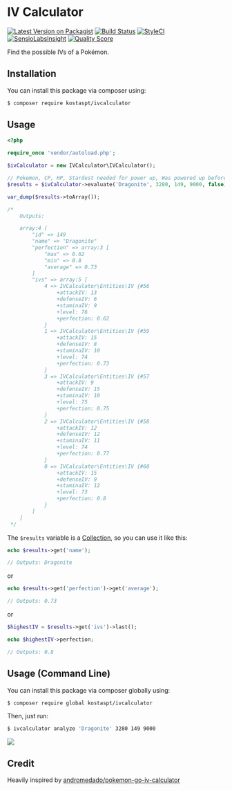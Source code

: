 # IV Calculator

[![Latest Version on Packagist](https://img.shields.io/packagist/v/kostaspt/ivcalculator.svg?style=flat-square)](https://packagist.org/packages/kostaspt/ivcalculator)
[![Build Status](https://img.shields.io/travis/kostaspt/ivcalculator/master.svg?style=flat-square)](https://travis-ci.org/kostaspt/ivcalculator)
[![StyleCI](https://styleci.io/repos/66166238/shield)](https://styleci.io/repos/66166238)
[![SensioLabsInsight](https://img.shields.io/sensiolabs/i/32b1d984-212c-48cd-b18a-f6254bc47062.svg?style=flat-square)](https://insight.sensiolabs.com/projects/32b1d984-212c-48cd-b18a-f6254bc47062)
[![Quality Score](https://img.shields.io/scrutinizer/g/kostaspt/ivcalculator.svg?style=flat-square)](https://scrutinizer-ci.com/g/kostaspt/ivcalculator)

Find the possible IVs of a Pokémon.

## Installation

You can install this package via composer using:

```bash
$ composer require kostaspt/ivcalculator
```

## Usage
```php
<?php

require_once 'vendor/autoload.php';

$ivCalculator = new IVCalculator\IVCalculator();

// Pokemon, CP, HP, Stardust needed for power up, Was powered up before?
$results = $ivCalculator->evaluate('Dragonite', 3280, 149, 9000, false);

var_dump($results->toArray());

/*
    Outputs:

    array:4 [
        "id" => 149
        "name" => "Dragonite"
        "perfection" => array:3 [
            "max" => 0.62
            "min" => 0.8
            "average" => 0.73
        ]
        "ivs" => array:5 [
            4 => IVCalculator\Entities\IV {#56
                +attackIV: 13
                +defenseIV: 6
                +staminaIV: 9
                +level: 76
                +perfection: 0.62
            }
            1 => IVCalculator\Entities\IV {#59
                +attackIV: 15
                +defenseIV: 8
                +staminaIV: 10
                +level: 74
                +perfection: 0.73
            }
            3 => IVCalculator\Entities\IV {#57
                +attackIV: 9
                +defenseIV: 15
                +staminaIV: 10
                +level: 75
                +perfection: 0.75
            }
            2 => IVCalculator\Entities\IV {#58
                +attackIV: 12
                +defenseIV: 12
                +staminaIV: 11
                +level: 74
                +perfection: 0.77
            }
            0 => IVCalculator\Entities\IV {#60
                +attackIV: 15
                +defenseIV: 9
                +staminaIV: 12
                +level: 73
                +perfection: 0.8
            }
        ]
    ]
 */
```

The `$results` variable is a [Collection](https://laravel.com/docs/5.3/collections), so you can use it like this:

```php
echo $results->get('name');

// Outputs: Dragonite
```

or
 
```php
echo $results->get('perfection')->get('average');

// Outputs: 0.73
```

or

```php
$highestIV = $results->get('ivs')->last();

echo $highestIV->perfection;

// Outputs: 0.8
```

## Usage (Command Line)

You can install this package via composer globally using:

```bash
$ composer require global kostaspt/ivcalculator
```

Then, just run:

```bash
$ ivcalculator analyze 'Dragonite' 3280 149 9000
```

![](http://i.imgur.com/pWDkZC3.jpg)

## Credit

Heavily inspired by [andromedado/pokemon-go-iv-calculator](https://github.com/andromedado/pokemon-go-iv-calculator)
